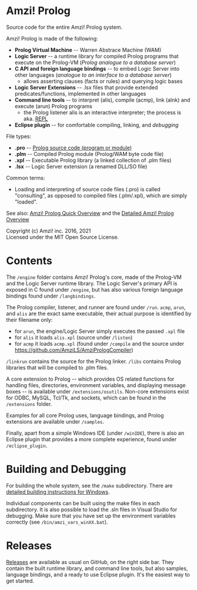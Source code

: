 # Amzi! Prolog

Source code for the entire Amzi! Prolog system.

Amzi! Prolog is made of the following:
  - **Prolog Virtual Machine** -- Warren Abstrace Machine (WAM)
  - **Logic Server** -- a runtime library for compiled Prolog programs that execute on the Prolog-VM (*Prolog analogue to a database server*)
  - **C API and foreign language bindings** -- to embed Logic Server into other languages (*analogue to an interface to a database server*)
    - allows asserting clauses (facts or rules) and querying logic bases
  - **Logic Server Extensions** -- .lsx files that provide extended predicates/functions, implemented in other languages
  - **Command line tools** -- to interpret (alis), compile (acmp), link (alnk) and execute (arun) Prolog programs
    - the Prolog listener alis is an interactive interpreter; the process is aka. [REPL](https://en.wikipedia.org/wiki/Read%E2%80%93eval%E2%80%93print_loop)
  - **Eclipse plugin** -- for comfortable compiling, linking, and *debugging*

File types:
  - **.pro** -- <u>Prolog source code (program or module)</u>
  - **.plm** -- Compiled Prolog module (Prolog/WAM byte code file)
  - **.xpl** -- Executable Prolog library (a linked collection of .plm files)
  - **.lsx** -- Logic Server extension (a renamed DLL/SO file)

Common terms:
  - Loading and interpreting of source code files (.pro) is called "consulting", as opposed to compiled files (.plm/.xpl), which are simply "loaded".

See also: [Amzi! Prolog Quick Overview](http://www.amzi.com/manuals/amzi/pro/pug_overview.htm) and the [Detailed Amzi! Prolog Overview](https://www.amzi.com/AmziPrologLogicServer/white_papers/amzi_overview.php)

Copyright (c) Amzi! inc. 2016, 2021    
Licensed under the MIT Open Source License.

# Contents

The `/engine` folder contains Amzi! Prolog's core, made of the Prolog-VM and the Logic Server runtime library.
The Logic Server's primary API is exposed in C found under `/engine`, but has also various foreign language bindings found under `/langbindings`.

The Prolog compiler, listener, and runner are found under `/run`. `acmp`, `arun`, and `alis` are the exact same executable, their actual purpose is identified by their filename only:
- for `arun`, the engine/Logic Server simply executes the passed `.xpl` file
- for `alis` it loads `alis.xpl` (source under `/listen`)
- for `acmp` it loads `acmp.xpl` (found under `/compile` and the source under https://github.com/AmziLS/AmziPrologCompiler)

`/linkrun` contains the source for the Prolog linker. `/libs` contains Prolog libraries that will be compiled to .plm files.

A core extension to Prolog -- which provides OS related functions for handling files, directories, environment variables, and displaying message boxes -- is available under `/extensions/osutils`. Non-core extensions exist for ODBC, MySQL, Tcl/Tk, and sockets, which can be found in the `/extensions` folder.

Examples for all core Prolog uses, language bindings, and Prolog extensions are available under `/samples`.

Finally, apart from a simple Windows IDE (under `/winIDE`), there is also an Eclipse plugin that provides a more complete experience, found under `/eclipse_plugin`.

# Building and Debugging

For building the whole system, see the `/make` subdirectory. There are [detailed building instructions for Windows](https://github.com/AmziLS/AmziProlog/blob/master/Windows%20compilation%20instructions.md).

Individual components can be built using the make files in each subdirectory. It is also possible to load the .sln files in Visual Studio for debugging. Make sure that you have set up the environment variables correctly (see `/bin/amzi_vars_winXX.bat`).

# Releases

[Releases](https://github.com/AmziLS/AmziProlog/releases) are available as usual on GitHub, on the right side bar. They contain the built runtime library, and command line tools, but also samples, language bindings, and a ready to use Eclipse plugin. It's the easiest way to get started.
